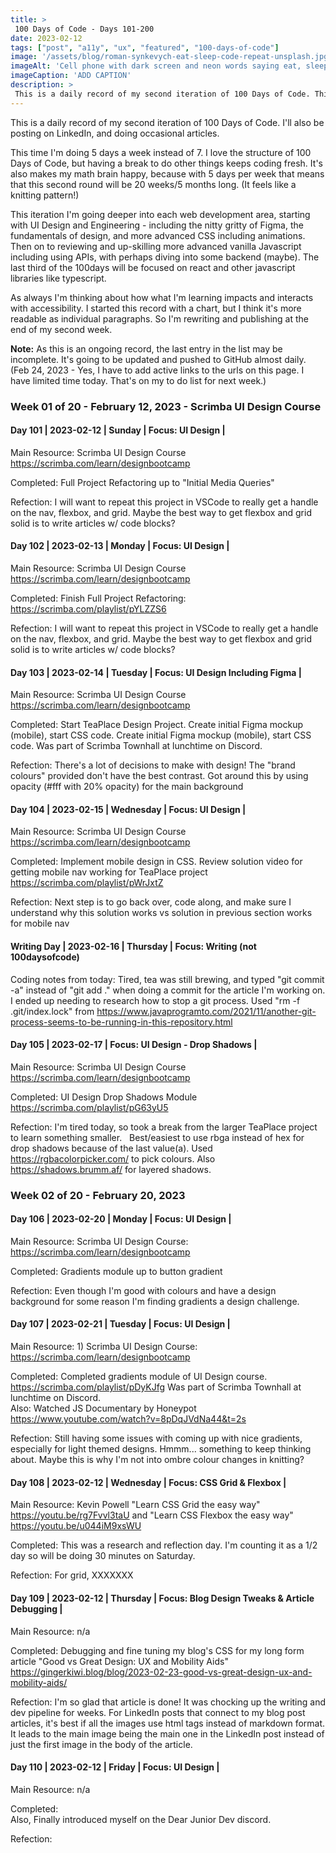 ```yaml
---
title: > 
 100 Days of Code - Days 101-200 
date: 2023-02-12
tags: ["post", "a11y", "ux", "featured", "100-days-of-code"]
image: '/assets/blog/roman-synkevych-eat-sleep-code-repeat-unsplash.jpg'
imageAlt: 'Cell phone with dark screen and neon words saying eat, sleep, code, repeat'
imageCaption: 'ADD CAPTION'
description: > 
 This is a daily record of my second iteration of 100 Days of Code. This time I'm doing 5 days a week instead of 7. I love the structure of 100 Days of Code, but having a break to do other things keeps coding fresh. This iteration I'm starting by focusing on UI Design and Engineering - including the nitty gritty of Figma, the fundamentals of design, and more advanced CSS including animations. As always I'm thinking about how what I'm learning impacts and interacts with accessibility.
---
```


This is a daily record of my second iteration of 100 Days of Code. I'll also be posting on LinkedIn, and doing occasional articles.

This time I'm doing 5 days a week instead of 7. I love the structure of 100 Days of Code, but having a break to do other things keeps coding fresh. It's also makes my math brain happy, because with 5 days per week that means that this second round will be 20 weeks/5 months long. (It feels like a knitting pattern!)

This iteration I'm going deeper into each web development area, starting with UI Design and Engineering - including the nitty gritty of Figma, the fundamentals of design, and more advanced CSS including animations. Then on to reviewing and up-skilling more advanced vanilla Javascript including using APIs, with perhaps diving into some backend (maybe). The last third of the 100days will be focused on react and other javascript libraries like typescript.

As always I'm thinking about how what I'm learning impacts and interacts with accessibility.
I started this record with a chart, but I think it's more readable as individual paragraphs. So I'm rewriting and publishing at the end of my second week. 

**Note:** As this is an ongoing record, the last entry in the list may be incomplete. It's going to be updated and pushed to GitHub almost daily. (Feb 24, 2023 - Yes, I have to add active links to the urls on this page. I have limited time today. That's on my to do list for next week.)

### Week 01 of 20 - February 12, 2023 - Scrimba UI Design Course

#### Day 101  |  2023-02-12  |   Sunday  | Focus: UI Design  |  

Main Resource: Scrimba UI Design Course https://scrimba.com/learn/designbootcamp

Completed: Full Project Refactoring up to "Initial Media Queries"                                                                                     

Refection: I will want to repeat this project in VSCode to really get a handle on the nav, flexbox, and grid.  Maybe the best way to get flexbox and grid solid is to write articles w/ code blocks?

#### Day 102  |  2023-02-13  |  Monday  |  Focus: UI Design  |  

Main Resource: Scrimba UI Design Course https://scrimba.com/learn/designbootcamp

Completed: Finish Full Project Refactoring: https://scrimba.com/playlist/pYLZZS6                                                                                 

Refection: I will want to repeat this project in VSCode to really get a handle on the nav, flexbox, and grid.    Maybe the best way to get flexbox and grid solid is to write articles w/ code blocks?

#### Day 103  |  2023-02-14  |  Tuesday | Focus: UI Design Including Figma |  

Main Resource: Scrimba UI Design Course https://scrimba.com/learn/designbootcamp

Completed: Start TeaPlace Design Project. Create initial Figma mockup (mobile), start CSS code. Create initial Figma mockup (mobile), start CSS code.  Was part of Scrimba Townhall at lunchtime on Discord.                                                                                 

Refection:  There's a lot of decisions to make with design! The "brand colours" provided don't have the best contrast. Got around this by using opacity (#fff with 20% opacity) for the main background

#### Day 104  |  2023-02-15  |   Wednesday  |  Focus: UI Design  |  

Main Resource: Scrimba UI Design Course https://scrimba.com/learn/designbootcamp

Completed: Implement mobile design in CSS. Review solution video for getting mobile nav working for TeaPlace project https://scrimba.com/playlist/pWrJxtZ                                                                                

Refection: Next step is to go back over, code along, and make sure I understand why this solution works vs solution in previous section works for mobile nav

#### Writing Day  | 2023-02-16 | Thursday |  Focus: Writing (not 100daysofcode)

Coding notes from today: Tired, tea was still brewing, and typed "git commit -a" instead of "git add ." when doing a commit for the article I'm working on. I ended up needing to research how to stop a git process. Used "rm -f .git/index.lock" from https://www.javaprogramto.com/2021/11/another-git-process-seems-to-be-running-in-this-repository.html

#### Day 105  |  2023-02-17  |  Focus: UI Design - Drop Shadows |  

Main Resource: Scrimba UI Design Course https://scrimba.com/learn/designbootcamp

Completed: UI Design Drop Shadows Module https://scrimba.com/playlist/pG63yU5                                                                                     

Refection: I'm tired today, so took a break from the larger TeaPlace project to learn something smaller.   Best/easiest to use rbga instead of hex for drop shadows because of the last value(a). Used https://rgbacolorpicker.com/ to pick colours. Also https://shadows.brumm.af/ for layered shadows.



### Week 02 of 20 - February 20, 2023 

#### Day 106  |  2023-02-20  |  Monday  |  Focus: UI Design  |  

Main Resource: Scrimba UI Design Course: https://scrimba.com/learn/designbootcamp

Completed: Gradients module up to button gradient                                                                                   

Refection: Even though I'm good with colours and have a design background for some reason I'm finding gradients a design challenge.

#### Day 107  |  2023-02-21  |   Tuesday  |  Focus: UI Design  |  

Main Resource: 1) Scrimba UI Design Course: https://scrimba.com/learn/designbootcamp

Completed: Completed gradients module of UI Design course. https://scrimba.com/playlist/pDyKJfg Was part of Scrimba Townhall at lunchtime on Discord.                                                                
Also: Watched JS Documentary by Honeypot https://www.youtube.com/watch?v=8pDqJVdNa44&t=2s

Refection: Still having some issues with coming up with nice gradients, especially for light themed designs. Hmmm... something to keep thinking about. Maybe this is why I'm not into ombre colour changes in knitting?

#### Day 108  |  2023-02-12  |  Wednesday  |  Focus: CSS Grid  & Flexbox |  

Main Resource: Kevin Powell "Learn CSS Grid the easy way" https://youtu.be/rg7Fvvl3taU and "Learn CSS Flexbox the easy way" https://youtu.be/u044iM9xsWU

Completed: This was a research and reflection day.   I'm counting it as a 1/2 day so will be doing 30 minutes on Saturday.                                                                                 

Refection: For grid, XXXXXXX

#### Day 109  |  2023-02-12  |  Thursday  |  Focus: Blog Design Tweaks & Article Debugging |  

Main Resource: n/a 

Completed: Debugging and fine tuning my blog's CSS for my long form article "Good vs Great Design: UX and Mobility Aids" https://gingerkiwi.blog/blog/2023-02-23-good-vs-great-design-ux-and-mobility-aids/                                                                              

Refection: I'm so glad that article is done! It was chocking up the writing and dev pipeline for weeks. For LinkedIn posts that connect to my blog post articles, it's best if all the images use html tags instead of markdown format. It leads to the main image being the main one in the LinkedIn post instead of just the first image in the body of the article.

#### Day 110  |  2023-02-12  |  Friday  |  Focus: UI Design  |  

Main Resource: n/a 

Completed:  
Also, Finally introduced myself on the Dear Junior Dev discord.

Refection: 
